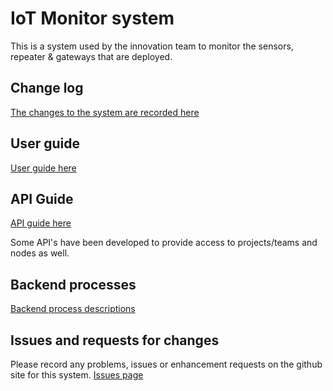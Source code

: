 # IoT Monitor system
This is a system used by the innovation team to monitor the sensors, repeater & gateways that are deployed.

## Change log
[The changes to the system are recorded here](change_log.md)

## User guide
[User guide here](userguide.md)

## API Guide
[API guide here](api-guide.md)

Some API's have been developed to provide access to projects/teams and nodes as well.

## Backend processes
[Backend process descriptions](backend.md)

## Issues and requests for changes
Please record any problems, issues or enhancement requests on the github site for this system.
[Issues page](https://github.com/aklciot/dj-monitor/issues)
